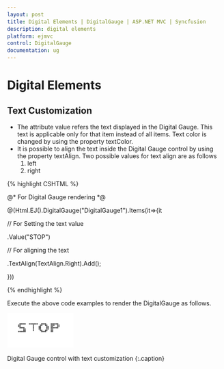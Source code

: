 ```yaml
---
layout: post
title: Digital Elements | DigitalGauge | ASP.NET MVC | Syncfusion
description: digital elements
platform: ejmvc
control: DigitalGauge
documentation: ug
---
```


# Digital Elements

## Text Customization

* The attribute value refers the text displayed in the Digital Gauge. This text is applicable only for that item instead of all items. Text color is changed by using the property textColor.
* It is possible to align the text inside the Digital Gauge control by using the property textAlign. Two possible values for text align are as follows
	1. left
	2. right

{% highlight CSHTML %}

@* For Digital Gauge rendering *@

@(Html.EJ().DigitalGauge("DigitalGauge1").Items(it=>{it

// For Setting the text value

.Value("STOP")

// For aligning the text

.TextAlign(TextAlign.Right).Add();

}))

{% endhighlight %}

Execute the above code examples to render the DigitalGauge as follows.

![](Digital-Elements_images/Digital-Elements_img1.png)

Digital Gauge control with text customization
{:.caption}

